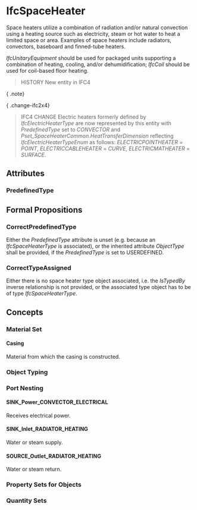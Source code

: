 # IfcSpaceHeater

Space heaters utilize a combination of radiation and/or natural convection using a heating source such as electricity, steam or hot water to heat a limited space or area. Examples of space heaters include radiators, convectors, baseboard and finned-tube heaters.

_IfcUnitaryEquipment_ should be used for packaged units supporting a combination of heating, cooling, and/or dehumidification; _IfcCoil_ should be used for coil-based floor heating.

> HISTORY New entity in IFC4

{ .note}
>

{ .change-ifc2x4}
> IFC4 CHANGE Electric heaters formerly defined by _IfcElectricHeaterType_ are now represented by this entity with _PredefinedType_ set to _CONVECTOR_ and _Pset_SpaceHeaterCommon_._HeatTransferDimension_ reflecting _IfcElectricHeaterTypeEnum_ as follows: _ELECTRICPOINTHEATER_ = _POINT_, _ELECTRICCABLEHEATER_ = _CURVE_, _ELECTRICMATHEATER_ = _SURFACE_.

## Attributes

### PredefinedType


## Formal Propositions

### CorrectPredefinedType
Either the _PredefinedType_ attribute is unset (e.g. because an _IfcSpaceHeaterType_ is associated), or the inherited attribute _ObjectType_ shall be provided, if the _PredefinedType_ is set to USERDEFINED.

### CorrectTypeAssigned
Either there is no space heater type object associated, i.e. the _IsTypedBy_ inverse relationship is not provided, or the associated type object has to be of type _IfcSpaceHeaterType_.

## Concepts

### Material Set



#### Casing

Material from which the casing is constructed.

### Object Typing



### Port Nesting



#### SINK_Power_CONVECTOR_ELECTRICAL

Receives electrical power.

#### SINK_Inlet_RADIATOR_HEATING

Water or steam supply.

#### SOURCE_Outlet_RADIATOR_HEATING

Water or steam return.

### Property Sets for Objects



### Quantity Sets



